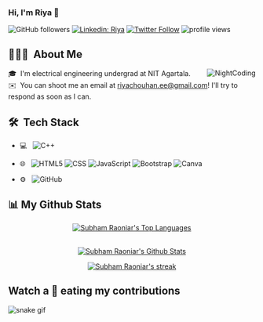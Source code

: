 ### Hi, I'm Riya 👋

![GitHub followers](https://img.shields.io/github/followers/riyachouhan7?label=Follow&style=social)
[![Linkedin: Riya](https://img.shields.io/badge/-Riya-blue?style=flat-square&logo=Linkedin&logoColor=white&link=https://www.linkedin.com/in/kumari-riya-110073201)](https://www.linkedin.com/in/kumari-riya-110073201)
[![Twitter Follow](https://img.shields.io/twitter/follow/riya_chouhan7?label=Follow)](https://twitter.com/intent/follow?screen_name=riya_chouhan7)
<img alt = "profile views" src="https://komarev.com/ghpvc/?username=riyachouhan7&color=brightgreen">


## 👨🏻‍💻 &nbsp;About Me 
<img alt="NightCoding" src="https://c.tenor.com/RZ1Cq8RF_FwAAAAC/anime-crazy.gif" align="right"/>


🎓 &nbsp;I'm electrical engineering undergrad at NIT Agartala.\
✉️ &nbsp;You can shoot me an email at riyachouhan.ee@gmail.com! I'll try to respond as soon as I can.


## 🛠 &nbsp;Tech Stack

- 💻 &nbsp;
     ![C++](https://img.shields.io/badge/-C++-333333?style=flat&logo=C%2B%2B&logoColor=00599C)
    
- 🌐 &nbsp;
     ![HTML5](https://img.shields.io/badge/-HTML5-333333?style=flat&logo=HTML5)
     ![CSS](https://img.shields.io/badge/-CSS-333333?style=flat&logo=CSS3&logoColor=1572B6)
     ![JavaScript](https://img.shields.io/badge/-JavaScript-333333?style=flat&logo=javascript)
     ![Bootstrap](https://img.shields.io/badge/-Bootstrap-333333?style=flat&logo=bootstrap&logoColor=563D7C)
     ![Canva](https://img.shields.io/badge/-Canva-333333?style=flat&logo=canva)
- ⚙️ &nbsp;
     ![GitHub](https://img.shields.io/badge/-GitHub-333333?style=flat&logo=github)


## 📊 My Github Stats 

<p align="center">
  <a href="https://github.com/riyachouhan7/github-readme-stats"><img alt="Subham Raoniar's Top Languages" src="https://github-readme-stats.vercel.app/api/top-langs/?username=riyachouhan7&langs_count=8&count_private=true&layout=compact&theme=react&hide_border=true&bg_color=0D1117" /></a>
  <br/>
    </p>
    
    
 <p align="center">
  <br/>
    <a href="https://github.com/riyachouhan7/github-readme-stats"><img alt="Subham Raoniar's Github Stats" src="https://github-readme-stats.vercel.app/api?username=riyachouhan7&show_icons=true&count_private=true&theme=react&hide_border=true&bg_color=0D1117" /></a>
  </p> 


<p align="center">
    <a href="https://github.com/riyachouhan7/github-readme-streak-stats">
        <img title="🔥 Get streak stats for your profile at git.io/streak-stats" alt="Subham Raoniar's streak" src="https://github-readme-streak-stats.herokuapp.com/?user=riyachouhan7&theme=black-ice&hide_border=true&stroke=0000&background=060A0CD0"/>
    </a>
</p> 





## Watch a 🐍 eating my contributions

![snake gif](https://github.com/riyachouhan7/riyachouhan7/blob/output/github-contribution-grid-snake.gif)


